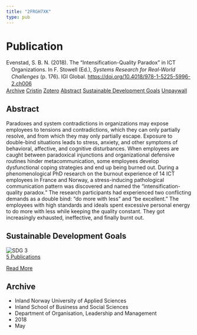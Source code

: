 ```yaml
---
title: "2FRGH7XK"
type: pub
---
```

<h1>Publication</h1>
<article id="csl-bib-container-2FRGH7XK" class="csl-bib-container">
  <div class="csl-bib-body" style="line-height: 1.35; padding-left: 1em; text-indent:-1em;">
  <div class="csl-entry">Evenstad, S. B. N. (2018). The &#x201C;Intensification-Quality Paradox&#x201D; in ICT Organizations. In F. Stowell (Ed.), <i>Systems Research for Real-World Challenges</i> (p. 176). IGI Global. <a href="https://doi.org/10.4018/978-1-5225-5996-2.ch006">https://doi.org/10.4018/978-1-5225-5996-2.ch006</a></div>
</div>
  <div class="csl-bib-buttons">
    <a href="#taxonomy-article-2FRGH7XK" class="csl-bib-button">Archive</a>
    <a href="https://app.cristin.no/results/show.jsf?id=1584781" alt="Cristin URL" class="csl-bib-button">Cristin</a>
    <a href="http://zotero.org/groups/5402882/items/2FRGH7XK" alt="Zotero URL" class="csl-bib-button">Zotero</a>
    <a href="#abstract-article-2FRGH7XK" class="csl-bib-button">Abstract</a>
    <a href="#sdg-article-2FRGH7XK" class="csl-bib-button">Sustainable Development Goals</a>
    <a href="https://doi.org/10.4018/978-1-5225-5996-2.ch006" class="csl-bib-button">Unpaywall</a>
  </div>
  <div id="csl-bib-meta-container-2FRGH7XK"></div>
</article>
<div id="csl-bib-meta-2FRGH7XK" class="csl-bib-meta">
  <article id="abstract-article-2FRGH7XK" class="abstract-article">
    <h1>Abstract</h1>
    Paradoxes and system contradictions in organizations may expose employees to tensions and contradictions, which they can only partially resolve, and from which they may only partially escape. Exposure to double-bind situations leads to stress, anxiety, and other symptoms of behavioral, affective, and cognitive disturbances. When employees are caught between paradoxical injunctions and organizational defensive routines hinder metacommunication, some employees develop dysfunctional coping strategies and end up being burned out. During a phenomenological PhD research on the burnout experience of 14 ICT employees in France and Norway, a stress-inducing pathological communication pattern was discovered and named the “intensification-quality paradox.” The research participants had experienced two conflicting demands as a double bind: “do more with less” and “be excellent.” The employees with high standards and ideals spent excessive personal energy to do more with less while keeping the quality constant. They got increasingly exhausted, ineffective, and finally burnt out.
  </article>
  <article id="sdg-article-2FRGH7XK" class="sdg-article">
    <h1>Sustainable Development Goals</h1>
    <div class="sdg-container"><div id="sdg3" class="sdg"> <img src="{{< params subfolder >}}images/sdg/sdg03_en.png" class="image" alt="SDG 3"> <div class="sdg-overlay"> <a href="{{< params subfolder >}}en/archive/?sdg=3#archive" class="sdg-publication-count"><span>5</span> Publications</a> <p><a href="https://sdgs.un.org/goals/goal3" class="sdg-read-more">Read More</a></p> </div> </div></div>
  </article>
  <article id="taxonomy-article-2FRGH7XK" class="taxonomy-article">
    <h1>Archive</h1>
    <ul>
      <li>Inland Norway University of Applied Sciences</li>
      <li>Inland School of Business and Social Sciences</li>
      <li>Department of Organisation, Leadership and Management</li>
      <li>2018</li>
      <li>May</li>
    </ul>
  </article>
</div>
